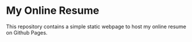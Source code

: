 # My Online Resume

This repository contains a simple static webpage to host my online resume on Github Pages. 

